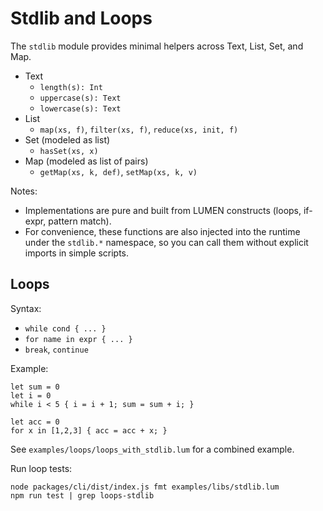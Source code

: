 # Stdlib and Loops

The `stdlib` module provides minimal helpers across Text, List, Set, and Map.

- Text
  - `length(s): Int`
  - `uppercase(s): Text`
  - `lowercase(s): Text`
- List
  - `map(xs, f)`, `filter(xs, f)`, `reduce(xs, init, f)`
- Set (modeled as list)
  - `hasSet(xs, x)`
- Map (modeled as list of pairs)
  - `getMap(xs, k, def)`, `setMap(xs, k, v)`

Notes:
- Implementations are pure and built from LUMEN constructs (loops, if-expr, pattern match).
- For convenience, these functions are also injected into the runtime under the `stdlib.*` namespace, so you can call them without explicit imports in simple scripts.

## Loops

Syntax:
- `while cond { ... }`
- `for name in expr { ... }`
- `break`, `continue`

Example:
```
let sum = 0
let i = 0
while i < 5 { i = i + 1; sum = sum + i; }

let acc = 0
for x in [1,2,3] { acc = acc + x; }
```

See `examples/loops/loops_with_stdlib.lum` for a combined example.

Run loop tests:
```
node packages/cli/dist/index.js fmt examples/libs/stdlib.lum
npm run test | grep loops-stdlib
```